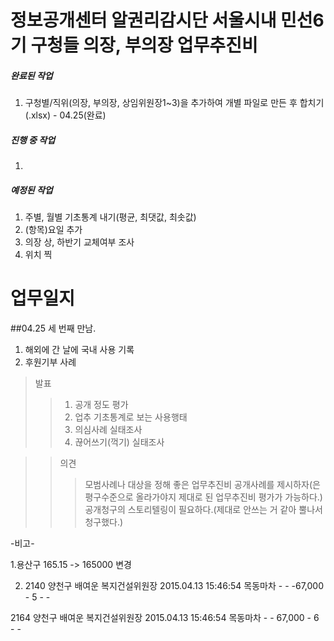 ﻿정보공개센터 알권리감시단 서울시내 민선6기 구청들 의장, 부의장 업무추진비
===================

##### 완료된 작업

1. 구청별/직위(의장, 부의장, 상임위원장1~3)을 추가하여 개별 파일로 만든 후 합치기(.xlsx) - 04.25(완료)

##### 진행 중 작업

1. 

##### 예정된 작업
 
1. 주별, 월별 기초통계 내기(평균, 최댓값, 최솟값)
2. (항목)요일 추가
3. 의장 상, 하반기 교체여부 조사
4. 위치 찍

업무일지
============

##04.25 세 번째 만남. 

1. 해외에 간 날에 국내 사용 기록
2. 후원기부 사례

>발표
>>1. 공개 정도 평가
>>2. 업추 기초통계로 보는 사용행태
>>3. 의심사례 실태조사
>>4. 끊어쓰기(꺽기) 실태조사

>>의견
>>>모범사례나 대상을 정해 좋은 업무추진비 공개사례를 제시하자(은평구수준으로 올라가야지 제대로 된 업무추진비 평가가 가능하다.)
>>>공개청구의 스토리텔링이 필요하다.(제대로 안쓰는 거 같아 뿔나서 청구했다.)

 

-비고-

1.용산구 165.15   -> 165000 변경

2. 2140	양천구	배여운	복지건설위원장	2015.04.13	15:46:54	목동마차	-	-	-67,000	-	5	-	-

2164	양천구	배여운	복지건설위원장	2015.04.13	15:46:54	목동마차	-	-	67,000	-	6	-	-
